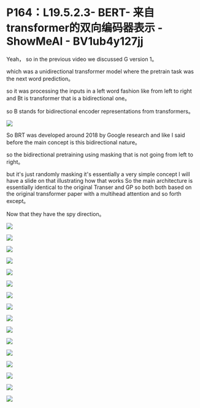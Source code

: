 # P164：L19.5.2.3- BERT- 来自transformer的双向编码器表示 - ShowMeAI - BV1ub4y127jj

Yeah， so in the previous video we discussed G version 1。

 which was a unidirectional transformer model where the pretrain task was the next word prediction。

 so it was processing the inputs in a left word fashion like from left to right and Bt is transformer that is a bidirectional one。

 so B stands for bidirectional encoder representations from transformers。



![](img/47dfa79930295ce943a8c8b46af04439_1.png)

So BRT was developed around 2018 by Google research and like I said before the main concept is this bidirectional nature。

 so the bidirectional pretraining using masking that is not going from left to right。

 but it's just randomly masking it's essentially a very simple concept I will have a slide on that illustrating how that works So the main architecture is essentially identical to the original Transer and GP so both both based on the original transformer paper with a multihead attention and so forth except。

Now that they have the spy direction。

![](img/47dfa79930295ce943a8c8b46af04439_3.png)

![](img/47dfa79930295ce943a8c8b46af04439_4.png)

![](img/47dfa79930295ce943a8c8b46af04439_5.png)

![](img/47dfa79930295ce943a8c8b46af04439_6.png)

![](img/47dfa79930295ce943a8c8b46af04439_7.png)

![](img/47dfa79930295ce943a8c8b46af04439_8.png)

![](img/47dfa79930295ce943a8c8b46af04439_9.png)

![](img/47dfa79930295ce943a8c8b46af04439_10.png)

![](img/47dfa79930295ce943a8c8b46af04439_11.png)

![](img/47dfa79930295ce943a8c8b46af04439_12.png)

![](img/47dfa79930295ce943a8c8b46af04439_13.png)

![](img/47dfa79930295ce943a8c8b46af04439_14.png)

![](img/47dfa79930295ce943a8c8b46af04439_15.png)

![](img/47dfa79930295ce943a8c8b46af04439_16.png)

![](img/47dfa79930295ce943a8c8b46af04439_17.png)

![](img/47dfa79930295ce943a8c8b46af04439_18.png)